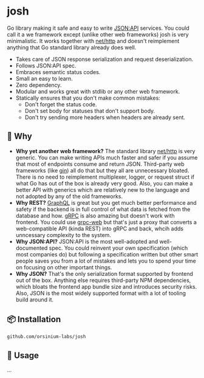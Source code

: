 # josh

Go library making it safe and easy to write [JSON:API](https://jsonapi.org/) services. You could call it a we framework except (unlike other web frameworks) josh is very minimalistic. It works together with [net/http](https://pkg.go.dev/net/http) and doesn't reimplement anything that Go standard library already does well.

* Takes care of JSON response serialization and request deserialization.
* Follows JSON:API spec.
* Embraces semantic status codes.
* Small an easy to learn.
* Zero dependency.
* Modular and works great with stdlib or any other web framework.
* Statically ensures that you don't make common mistakes:
  * Don't forget the status code.
  * Don't set body for statuses that don't support body.
  * Don't try sending more headers when headers are already sent.

## 🤷 Why

* **Why yet another web framework?** The standard library [net/http](https://pkg.go.dev/net/http) is very generic. You can make writing APIs much faster and safer if you assume that most of endpoints consume and return JSON. Third-party web frameworks (like [gin](https://github.com/gin-gonic/gin)) all do that but they all are unnecessary bloated. There is no need to reimplement multiplexer, logger, or request struct if what Go has out of the box is already very good. Also, you can make a better API with generics which are relatively new to the language and not adopted by any of the old frameworks.
* **Why REST?** [GraphQL](https://graphql.org/) is great but you get much better performance and safety if the backend is in full control of what data is fetched from the database and how. [gRPC](https://grpc.io/) is also amazing but doesn't work with frontend. You could use [grpc-web](https://github.com/grpc/grpc-web) but that's just a proxy that converts a web-compatible API (kinda REST) into gRPC and back, whcih adds unncessary complexity to the system.
* **Why JSON:API?** JSON:API is the most well-adopted and well-documented spec. You could reinvent your own specification (which most companies do) but following a specification written but other smart people saves you from a lot of mistakes and lets you to spend your time on focusing on other important things.
* **Why JSON?** That's the only serialization format supported by frontend out of the box. Anything else requires third-party NPM dependencies, which bloats the frontend app bundle size and introduces security risks. Also, JSON is the most widely supported format with a lot of tooling build around it.

## 📦 Installation

```bash
github.com/orsinium-labs/josh
```

## 🔧 Usage

...
